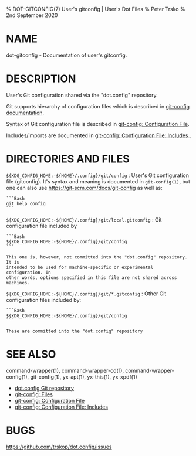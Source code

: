 % DOT-GITCONFIG(7) User's gitconfig | User's Dot Files
% Peter Trsko
% 2nd September 2020

# NAME

dot-gitconfig - Documentation of user's gitconfig.


# DESCRIPTION

User's Git configuration shared via the "dot.config" repository.

Git supports hierarchy of configuration files which is described in
[git-config documentation](https://git-scm.com/docs/git-config#FILES).

Syntax of Git configuration file is described in [git-config: Configuration
File](https://git-scm.com/docs/git-config#_configuration_file).

Includes/imports are documented in [git-config: Configuration File: Includes
](https://git-scm.com/docs/git-config#_includes).


# DIRECTORIES AND FILES

`${XDG_CONFIG_HOME:-${HOME}/.config}/git/config`
:   User's Git configuration file (gitconfig). It's syntax and meaning is
    documented in `git-config(1)`, but one can also use
    <https://git-scm.com/docs/git-config> as well as:

    ```Bash
    git help config
    ```

`${XDG_CONFIG_HOME:-${HOME}/.config}/git/local.gitconfig`
:   Git configuration file included by

    ```Bash
    ${XDG_CONFIG_HOME:-${HOME}/.config}/git/config
    ```

    This one is, however, not committed into the "dot.config" repository. It is
    intended to be used for machine-specific or experimental configuration. In
    other words, options specified in this file are not shared across machines.

`${XDG_CONFIG_HOME:-${HOME}/.config}/git/*.gitconfig`
:   Other Git configuration files included by:

    ```Bash
    ${XDG_CONFIG_HOME:-${HOME}/.config}/git/config
    ```

    These are committed into the "dot.config" repository


# SEE ALSO

command-wrapper(1),
command-wrapper-cd(1),
command-wrapper-config(1),
git-config(1),
yx-apt(1),
yx-this(1),
yx-xpdf(1)

*   [dot.config Git repository](https://github.com/trskop/dot.config)
*   [git-config: Files](https://git-scm.com/docs/git-config#FILES)
*   [git-config: Configuration File](https://git-scm.com/docs/git-config#_configuration_file)
*   [git-config: Configuration File: Includes](https://git-scm.com/docs/git-config#_includes)

# BUGS

<https://github.com/trskop/dot.config/issues>
